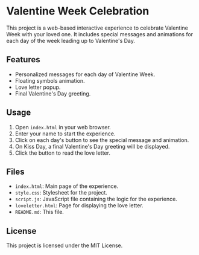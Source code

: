 # Valentine Week Celebration

This project is a web-based interactive experience to celebrate Valentine Week with your loved one. It includes special messages and animations for each day of the week leading up to Valentine's Day.

## Features

- Personalized messages for each day of Valentine Week.
- Floating symbols animation.
- Love letter popup.
- Final Valentine's Day greeting.

## Usage

1. Open `index.html` in your web browser.
2. Enter your name to start the experience.
3. Click on each day's button to see the special message and animation.
4. On Kiss Day, a final Valentine's Day greeting will be displayed.
5. Click the button to read the love letter.

## Files

- `index.html`: Main page of the experience.
- `style.css`: Stylesheet for the project.
- `script.js`: JavaScript file containing the logic for the experience.
- `loveletter.html`: Page for displaying the love letter.
- `README.md`: This file.

## License

This project is licensed under the MIT License.
